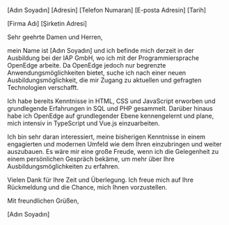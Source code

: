 [Adın Soyadın]
[Adresin]
[Telefon Numaran]
[E-posta Adresin]
[Tarih]

[Firma Adı]
[Şirketin Adresi]

Sehr geehrte Damen und Herren,

mein Name ist [Adın Soyadın] und ich befinde mich derzeit in der Ausbildung bei der IAP GmbH, wo ich mit der Programmiersprache OpenEdge arbeite. Da OpenEdge jedoch nur begrenzte Anwendungsmöglichkeiten bietet, suche ich nach einer neuen Ausbildungsmöglichkeit, die mir Zugang zu aktuellen und gefragten Technologien verschafft.

Ich habe bereits Kenntnisse in HTML, CSS und JavaScript erworben und grundlegende Erfahrungen in SQL und PHP gesammelt. Darüber hinaus habe ich OpenEdge auf grundlegender Ebene kennengelernt und plane, mich intensiv in TypeScript und Vue.js einzuarbeiten.

Ich bin sehr daran interessiert, meine bisherigen Kenntnisse in einem engagierten und modernen Umfeld wie dem Ihren einzubringen und weiter auszubauen. Es wäre mir eine große Freude, wenn ich die Gelegenheit zu einem persönlichen Gespräch bekäme, um mehr über Ihre Ausbildungsmöglichkeiten zu erfahren.

Vielen Dank für Ihre Zeit und Überlegung. Ich freue mich auf Ihre Rückmeldung und die Chance, mich Ihnen vorzustellen.

Mit freundlichen Grüßen,

[Adın Soyadın]